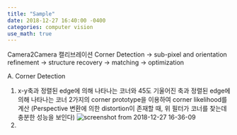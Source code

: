 ```yaml
---
title: "Sample"
date: 2018-12-27 16:40:00 -0400
categories: computer vision
use_math: true
---
```

Camera2Camera 캘리브레이션
Corner Detection -> sub-pixel and orientation refinement -> structure recovery -> matching -> optimization

A. Corner Detection
  1) x-y축과 정렬된 edge에 의해 나타나는 코너와 45도 기울어진 축과 정렬된 edge에 의해 나타나는 코너 2가지의 corner prototype을 이용하여 corner likelihood를 계산
     (Perspective 변환에 의한 distortion이 존재할 때, 위 필터가 코너를 찾는데 충분한 성능을 보인다)
     ![screenshot from 2018-12-27 16-36-09](https://user-images.githubusercontent.com/17023023/50470867-ae743680-09f5-11e9-9b3c-95a74e74e1f7.png)
  2) 
